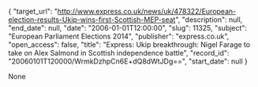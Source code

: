 {
  "target_url": "http://www.express.co.uk/news/uk/478322/European-election-results-Ukip-wins-first-Scottish-MEP-seat", 
  "description": null, 
  "end_date": null, 
  "date": "2006-01-01T12:00:00", 
  "slug": 11325, 
  "subject": "European Parliament Elections 2014", 
  "publisher": "express.co.uk", 
  "open_access": false, 
  "title": "Express: Ukip breakthrough: Nigel Farage to take on Alex Salmond in Scottish independence battle", 
  "record_id": "20060101T120000/WrmkDzhpCn6E+dQ8dWtJDg==", 
  "start_date": null
}

None